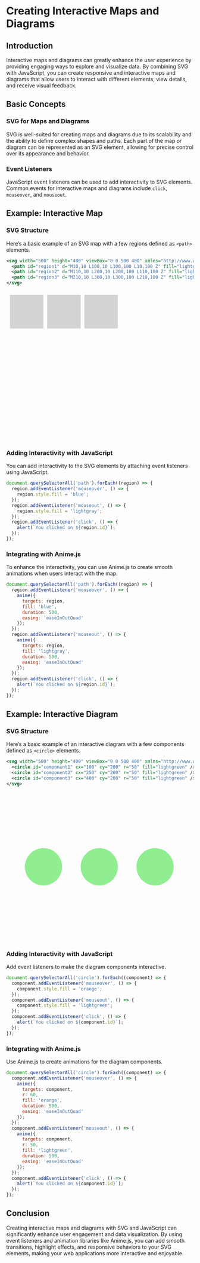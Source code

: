 # Creating Interactive Maps and Diagrams

## Introduction

Interactive maps and diagrams can greatly enhance the user experience by providing engaging ways to explore and visualize data. By combining SVG with JavaScript, you can create responsive and interactive maps and diagrams that allow users to interact with different elements, view details, and receive visual feedback.

## Basic Concepts

### SVG for Maps and Diagrams

SVG is well-suited for creating maps and diagrams due to its scalability and the ability to define complex shapes and paths. Each part of the map or diagram can be represented as an SVG element, allowing for precise control over its appearance and behavior.

### Event Listeners

JavaScript event listeners can be used to add interactivity to SVG elements. Common events for interactive maps and diagrams include `click`, `mouseover`, and `mouseout`.

## Example: Interactive Map

### SVG Structure

Here’s a basic example of an SVG map with a few regions defined as `<path>` elements.

```xml
<svg width="500" height="400" viewBox="0 0 500 400" xmlns="http://www.w3.org/2000/svg">
  <path id="region1" d="M10,10 L100,10 L100,100 L10,100 Z" fill="lightgray" />
  <path id="region2" d="M110,10 L200,10 L200,100 L110,100 Z" fill="lightgray" />
  <path id="region3" d="M210,10 L300,10 L300,100 L210,100 Z" fill="lightgray" />
</svg>
```

<svg width="500" height="400" viewBox="0 0 500 400" xmlns="http://www.w3.org/2000/svg">
  <path id="region1" d="M10,10 L100,10 L100,100 L10,100 Z" fill="lightgray" />
  <path id="region2" d="M110,10 L200,10 L200,100 L110,100 Z" fill="lightgray" />
  <path id="region3" d="M210,10 L300,10 L300,100 L210,100 Z" fill="lightgray" />
</svg>

### Adding Interactivity with JavaScript

You can add interactivity to the SVG elements by attaching event listeners using JavaScript.

```javascript
document.querySelectorAll('path').forEach((region) => {
  region.addEventListener('mouseover', () => {
    region.style.fill = 'blue';
  });
  region.addEventListener('mouseout', () => {
    region.style.fill = 'lightgray';
  });
  region.addEventListener('click', () => {
    alert(`You clicked on ${region.id}`);
  });
});
```

### Integrating with Anime.js

To enhance the interactivity, you can use Anime.js to create smooth animations when users interact with the map.

```javascript
document.querySelectorAll('path').forEach((region) => {
  region.addEventListener('mouseover', () => {
    anime({
      targets: region,
      fill: 'blue',
      duration: 500,
      easing: 'easeInOutQuad'
    });
  });
  region.addEventListener('mouseout', () => {
    anime({
      targets: region,
      fill: 'lightgray',
      duration: 500,
      easing: 'easeInOutQuad'
    });
  });
  region.addEventListener('click', () => {
    alert(`You clicked on ${region.id}`);
  });
});
```

## Example: Interactive Diagram

### SVG Structure

Here’s a basic example of an interactive diagram with a few components defined as `<circle>` elements.

```xml
<svg width="500" height="400" viewBox="0 0 500 400" xmlns="http://www.w3.org/2000/svg">
  <circle id="component1" cx="100" cy="200" r="50" fill="lightgreen" />
  <circle id="component2" cx="250" cy="200" r="50" fill="lightgreen" />
  <circle id="component3" cx="400" cy="200" r="50" fill="lightgreen" />
</svg>
```

<svg width="500" height="400" viewBox="0 0 500 400" xmlns="http://www.w3.org/2000/svg">
  <circle id="component1" cx="100" cy="200" r="50" fill="lightgreen" />
  <circle id="component2" cx="250" cy="200" r="50" fill="lightgreen" />
  <circle id="component3" cx="400" cy="200" r="50" fill="lightgreen" />
</svg>

### Adding Interactivity with JavaScript

Add event listeners to make the diagram components interactive.

```javascript
document.querySelectorAll('circle').forEach((component) => {
  component.addEventListener('mouseover', () => {
    component.style.fill = 'orange';
  });
  component.addEventListener('mouseout', () => {
    component.style.fill = 'lightgreen';
  });
  component.addEventListener('click', () => {
    alert(`You clicked on ${component.id}`);
  });
});
```

### Integrating with Anime.js

Use Anime.js to create animations for the diagram components.

```javascript
document.querySelectorAll('circle').forEach((component) => {
  component.addEventListener('mouseover', () => {
    anime({
      targets: component,
      r: 60,
      fill: 'orange',
      duration: 500,
      easing: 'easeInOutQuad'
    });
  });
  component.addEventListener('mouseout', () => {
    anime({
      targets: component,
      r: 50,
      fill: 'lightgreen',
      duration: 500,
      easing: 'easeInOutQuad'
    });
  });
  component.addEventListener('click', () => {
    alert(`You clicked on ${component.id}`);
  });
});
```

## Conclusion

Creating interactive maps and diagrams with SVG and JavaScript can significantly enhance user engagement and data visualization. By using event listeners and animation libraries like Anime.js, you can add smooth transitions, highlight effects, and responsive behaviors to your SVG elements, making your web applications more interactive and enjoyable.